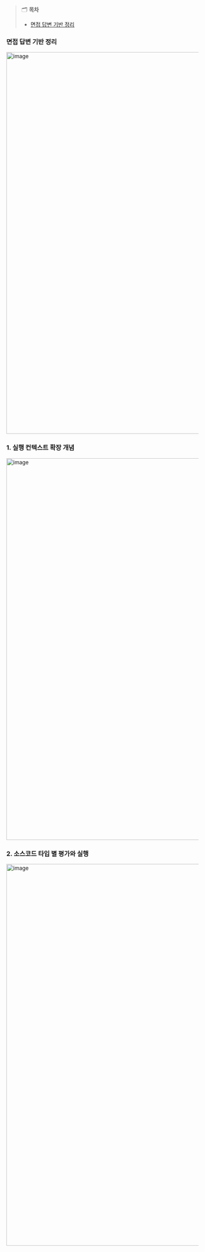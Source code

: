 > 🗂️ **목차**
>
> - [면접 답변 기반 정리](#면접-답변-기반-정리)

### 면접 답변 기반 정리

<img width="1000" alt="image" src="https://github.com/publdaze/js-study/assets/78250089/fa02299d-8b01-4656-a591-66f3089398d6">

### 1. 실행 컨텍스트 확장 개념

<img width="1000" alt="image" src="https://github.com/publdaze/js-study/assets/78250089/87f9b5d9-7f63-4cb3-a416-168afa27ba62">

### 2. 소스코드 타입 별 평가와 실행

<img width="1000" alt="image" src="https://github.com/publdaze/js-study/assets/78250089/73238d56-b127-408a-86ca-b224b9ec1bd7">

